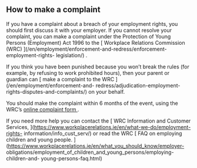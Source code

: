 ##  How to make a complaint

If you have a complaint about a breach of your employment rights, you should
first discuss it with your employer. If you cannot resolve your complaint, you
can make a complaint under the Protection of Young Persons (Employment) Act
1996 to the [ Workplace Relations Commission (WRC)
](/en/employment/enforcement-and-redress/enforcement-employment-rights-
legislation/) .

If you think you have been punished because you won’t break the rules (for
example, by refusing to work prohibited hours), then your parent or guardian
can [ make a complaint to the WRC ](/en/employment/enforcement-and-
redress/adjudication-employment-rights-disputes-and-complaints/) on your
behalf.

You should make the complaint within 6 months of the event, using the WRC’s [
online complaint form
](https://www.workplacerelations.ie/en/complaints_disputes/refer_a_dispute_make_a_complaint/)
.

If you need more help you can contact the [ WRC Information and Customer
Services, ](https://www.workplacerelations.ie/en/what-we-do/employment-rights-
information/info_cust_serv/) or read the WRC [ FAQ on employing children and
young people.
](https://www.workplacerelations.ie/en/what_you_should_know/employer-
obligations/employment_of_children_and_young_persons/employing-children-and-
young-persons-faq.html)
